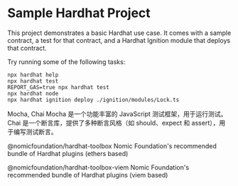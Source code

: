 # Sample Hardhat Project

This project demonstrates a basic Hardhat use case. It comes with a sample contract, a test for that contract, and a Hardhat Ignition module that deploys that contract.

Try running some of the following tasks:

```shell
npx hardhat help
npx hardhat test
REPORT_GAS=true npx hardhat test
npx hardhat node
npx hardhat ignition deploy ./ignition/modules/Lock.ts
```

Mocha, Chai
Mocha 是一个功能丰富的 JavaScript 测试框架，用于运行测试。Chai 是一个断言库，提供了多种断言风格（如 should、expect 和 assert），用于编写测试断言。

@nomicfoundation/hardhat-toolbox
Nomic Foundation's recommended bundle of Hardhat plugins (ethers based)

@nomicfoundation/hardhat-toolbox-viem
Nomic Foundation's recommended bundle of Hardhat plugins (viem based)